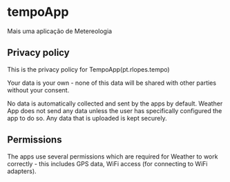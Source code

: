 # tempoApp

Mais uma aplicação de Metereologia

## Privacy policy

This is the privacy policy for TempoApp(pt.rlopes.tempo)

Your data is your own - none of this data will be shared with other parties without your consent.

No data is automatically collected and sent by the apps by default. Weather App does not send any data unless the user has specifically configured the app to do so. Any data that is uploaded is kept securely.

## Permissions

The apps use several permissions which are required for Weather to work correctly - this includes GPS data, WiFi access (for connecting to WiFi adapters).
